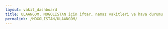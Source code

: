 ```yaml
---
layout: vakit_dashboard
title: ULAANGOM, MOGOLISTAN için iftar, namaz vakitleri ve hava durumu - ilçe/eyalet seç
permalink: /MOGOLISTAN/ULAANGOM/
---
```


<script type="text/javascript">
  var GLOBAL_COUNTRY = 'MOGOLISTAN';
  var GLOBAL_CITY = 'ULAANGOM';
  var GLOBAL_STATE = '';
  var lat = 72;
  var lon = 21;
</script>
